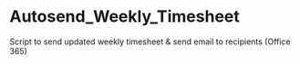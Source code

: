 # Autosend_Weekly_Timesheet

Script to send updated weekly timesheet &amp; send email to recipients (Office 365)
